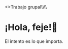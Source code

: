 <!DOCTYPE html>
<html lang="es">
<head>
  <meta charset="UTF-8">
  <meta name="viewport" content="width=device-width, initial-scale=1.0">
  <>Trabajo grupal\\\\</🐐>
</head>
<body>
  <h1>¡Hola, feje!🐐</h1>
  <p>El intento es lo que importa.</p>
</body>
</html>
